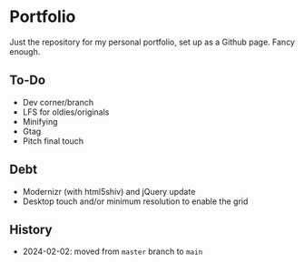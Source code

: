 # Portfolio
Just the repository for my personal portfolio, set up as a Github page. Fancy enough.

## To-Do
- Dev corner/branch
- LFS for oldies/originals
- Minifying
- Gtag
- Pitch final touch

## Debt
- Modernizr (with html5shiv) and jQuery update
- Desktop touch and/or minimum resolution to enable the grid

## History
- 2024-02-02: moved from `master` branch to `main`
